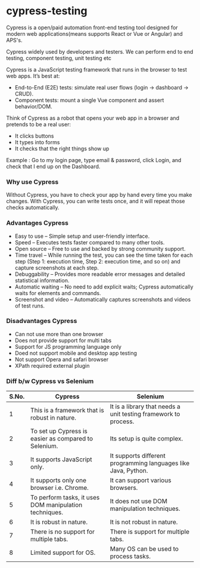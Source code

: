 # cypress-testing

Cypress is a open/paid automation front-end testing tool designed for modern web applications(means supports React or Vue or Angular) and APS's.

Cypress widely used by developers and testers. We can perform end to end testing, component testing, unit testing etc

Cypress is a JavaScript testing framework that runs in the browser to test web apps. It’s best at:
- End-to-End (E2E) tests: simulate real user flows (login → dashboard → CRUD).
- Component tests: mount a single Vue component and assert behavior/DOM.

Think of Cypress as a robot that opens your web app in a browser and pretends to be a real user:
- It clicks buttons
- It types into forms
- It checks that the right things show up

Example : Go to my login page, type email & password, click Login, and check that I end up on the Dashboard.

### **Why use Cypress**

Without Cypress, you have to check your app by hand every time you make changes. With Cypress, you can write tests once, and it will repeat those checks automatically.

### **Advantages Cypress**

- Easy to use – Simple setup and user-friendly interface.
- Speed – Executes tests faster compared to many other tools.
- Open source – Free to use and backed by strong community support.
- Time travel – While running the test, you can see the time taken for each step (Step 1: execution time, Step 2: execution time, and so on) and capture screenshots at each step.
- Debuggability – Provides more readable error messages and detailed statistical information.
- Automatic waiting – No need to add explicit waits; Cypress automatically waits for elements and commands.
- Screenshot and video – Automatically captures screenshots and videos of test runs.

### **Disadvantages Cypress**

- Can not use more than one browser
- Does not provide support for multi tabs
- Support for JS programming language only
- Doed not support mobile and desktop app testing
- Not support Opera and safari browser
- XPath required external plugin

### **Diff b/w Cypress vs Selenium**

| S.No. | Cypress | Selenium |
|-------|---------|----------|
| 1 | This is a framework that is robust in nature. | It is a library that needs a unit testing framework to process. |
| 2 | To set up Cypress is easier as compared to Selenium. | Its setup is quite complex. |
| 3 | It supports JavaScript only. | It supports different programming languages like Java, Python. |
| 4 | It supports only one browser i.e. Chrome. | It can support various browsers. |
| 5 | To perform tasks, it uses DOM manipulation techniques. | It does not use DOM manipulation techniques. |
| 6 | It is robust in nature. | It is not robust in nature. |
| 7 | There is no support for multiple tabs. | There is support for multiple tabs. |
| 8 | Limited support for OS. | Many OS can be used to process tasks. |
